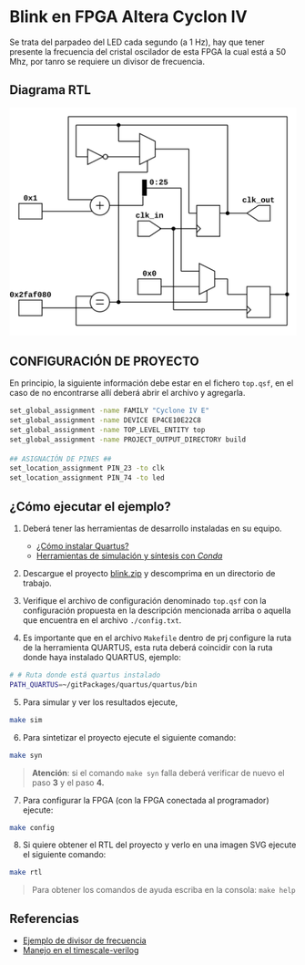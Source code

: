 # Blink en FPGA Altera Cyclon IV

Se trata del parpadeo del LED cada segundo (a 1 Hz), hay que
tener presente la frecuencia del cristal oscilador de esta FPGA
la cual está a 50 Mhz, por tanro se requiere un divisor de frecuencia.

## Diagrama RTL

![RTL top](./top.png)

##  CONFIGURACIÓN DE PROYECTO

En principio, la siguiente información debe estar en el fichero `top.qsf`, en el 
caso de no encontrarse allí deberá abrir el archivo y agregarla.

```bash
set_global_assignment -name FAMILY "Cyclone IV E"
set_global_assignment -name DEVICE EP4CE10E22C8
set_global_assignment -name TOP_LEVEL_ENTITY top
set_global_assignment -name PROJECT_OUTPUT_DIRECTORY build

## ASIGNACIÓN DE PINES ##
set_location_assignment PIN_23 -to clk
set_location_assignment PIN_74 -to led
```

## ¿Cómo ejecutar el ejemplo?

1. Deberá tener las herramientas de desarrollo instaladas en su equipo.
    * [¿Cómo instalar Quartus?](https://github.com/johnnycubides/digital-electronic-1-101/blob/main/installTools/quartus.md)
    * [Herramientas de simulación y síntesis con *Conda*](https://github.com/johnnycubides/digital-electronic-1-101/blob/main/installTools/conda-and-tools.md)

2. Descargue el proyecto [blink.zip](./blink.zip) y descomprima en un directorio de trabajo.

3. Verifique el archivo de configuración denominado `top.qsf` con la configuración propuesta
en la descripción mencionada arriba o aquella que encuentra en el archivo `./config.txt`.

4. Es importante que en el archivo `Makefile` dentro de prj configure la ruta de la herramienta
QUARTUS, esta ruta deberá coincidir con la ruta donde haya instalado QUARTUS, ejemplo:

```bash
# # Ruta donde está quartus instalado
PATH_QUARTUS=~/gitPackages/quartus/quartus/bin
```

5. Para simular y ver los resultados ejecute,

```bash
make sim
```

6. Para sintetizar el proyecto ejecute el siguiente comando:

```bash
make syn
```
> **Atención**: si el comando `make syn` falla deberá verificar de nuevo el paso **3** y el paso **4.**

7. Para configurar la FPGA (con la FPGA conectada al programador) ejecute:

```bash
make config
```

8. Si quiere obtener el RTL del proyecto y verlo en una imagen SVG ejecute el siguiente comando:

```bash
make rtl
```

> Para obtener los comandos de ayuda escriba en la consola: `make help`

## Referencias

* [Ejemplo de divisor de frecuencia](https://www.fpga4student.com/2017/08/verilog-code-for-clock-divider-on-fpga.html)
* [Manejo en el timescale-verilog](https://www.chipverify.com/verilog/verilog-timescale)
